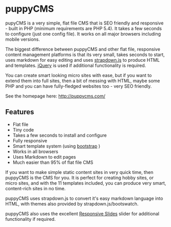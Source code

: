 # puppyCMS
pupyCMS is a very simple, flat file CMS that is SEO friendly and responsive - built in PHP (minimum requirements are PHP 5.4). It takes a few seconds to configure (just one config file). It works on all major browsers including mobile versions.

The biggest difference between puppyCMS and other flat file, responsive content management platforms is that its very small, takes seconds to start, uses markdown for easy editing and uses [strapdown.js](http://strapdownjs.com) to produce HTML and templates. [jQuery](http://jquery.com) is used if additional functionality is required.

You can create smart looking micro sites with ease, but if you want to extend them into full sites, then a bit of messing with HTML, maybe some PHP and you can have fully-fledged websites too - very SEO friendly.

See the homepage here: http://puppycms.com/

## Features

* Flat file
* Tiny code
* Takes a few seconds to install and configure
* Fully responsive
* Smart template system (using [bootstrap](http://getbootstrap.com/) )
* Works in all browsers
* Uses Markdown to edit pages
* Much easier than 95% of flat file CMS

If you want to make simple static content sites in very quick time, then puppyCMS is the CMS for you. It is perfect for creating hobby sites, or micro sites, and with the 11 templates included, you can produce very smart, content-rich sites in no time.

puppyCMS uses strapdown.js to convert it's easy markdown language into HTML, with themes also provided by strapdown.js/bootswatch.

puppyCMS also uses the excellent [Responsive Slides](https://github.com/viljamis/ResponsiveSlides.js) slider for additional functionality if required.
